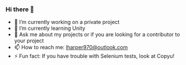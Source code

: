 ### Hi there 👋

<!--
**HelloWorld183L/HelloWorld183L** is a ✨ _special_ ✨ repository because its `README.md` (this file) appears on your GitHub profile. !-->

- 🔭 I’m currently working on a private project
- 🌱 I’m currently learning Unity
- 💬 Ask me about my projects or if you are looking for a contributor to your project
- 📫 How to reach me: lharper970@outlook.com
- ⚡ Fun fact: If you have trouble with Selenium tests, look at Copyu!
